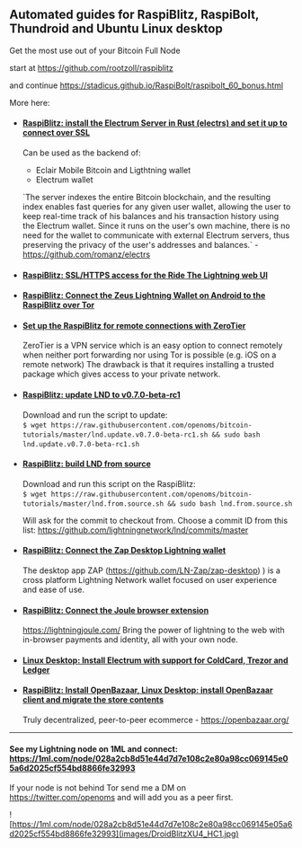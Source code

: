 ## Automated guides for RaspiBlitz, RaspiBolt, Thundroid and Ubuntu Linux desktop
Get the most use out of your Bitcoin Full Node

start at https://github.com/rootzoll/raspiblitz

and continue https://stadicus.github.io/RaspiBolt/raspibolt_60_bonus.html

More here:

* #### [RaspiBlitz: install the Electrum Server in Rust (electrs) and set it up to connect over SSL](electrs/README.md)
    Can be used as the backend of:
    * Eclair Mobile Bitcoin and Ligthtning wallet
    * Electrum wallet

    \`The server indexes the entire Bitcoin blockchain, and the resulting index enables fast queries for any given user wallet, allowing the user to keep real-time track of his balances and his transaction history using the Electrum wallet. Since it runs on the user's own machine, there is no need for the wallet to communicate with external Electrum servers, thus preserving the privacy of the user's addresses and balances.\` - https://github.com/romanz/electrs

* #### [RaspiBlitz: SSL/HTTPS access for the Ride The Lightning web UI](nginx/README.md)

* #### [RaspiBlitz: Connect the Zeus Lightning Wallet on Android to the RaspiBlitz over Tor](Zeus_to_RaspiBlitz_through_Tor.md)

* #### [Set up the RaspiBlitz for remote connections with ZeroTier](zerotier/README.md)

    ZeroTier is a VPN service which is an easy option to connect remotely when neither port forwarding nor using Tor is possible (e.g. iOS on a remote network)
    The drawback is that it requires installing a trusted package which gives access to your private network.

* #### [RaspiBlitz: update LND to v0.7.0-beta-rc1](lnd.update.v0.7.0-beta-rc1.sh)
    Download and run the script to update:  
    `$ wget https://raw.githubusercontent.com/openoms/bitcoin-tutorials/master/lnd.update.v0.7.0-beta-rc1.sh && sudo bash lnd.update.v0.7.0-beta-rc1.sh`

* #### [RaspiBlitz: build LND from source](lnd.from.source.sh)
    Download and run this script on the RaspiBlitz:  
    `$ wget https://raw.githubusercontent.com/openoms/bitcoin-tutorials/master/lnd.from.source.sh && sudo bash lnd.from.source.sh`

    Will ask for the commit to checkout from.
    Choose a commit ID from this list: https://github.com/lightningnetwork/lnd/commits/master


* #### [RaspiBlitz: Connect the Zap Desktop Lightning wallet](ZAPtoRaspiBolt/README.md)  
    The desktop app ZAP (https://github.com/LN-Zap/zap-desktop) ) is a cross platform Lightning Network wallet focused on user experience and ease of use.

* #### [RaspiBlitz: Connect the Joule browser extension](JouleToRaspiBlitz.md) 
    https://lightningjoule.com/
    Bring the power of lightning to the web with in-browser payments and identity, all with your own node.

* #### [Linux Desktop: Install Electrum with support for ColdCard, Trezor and Ledger](Electrum_ColdCard_Trezor_Ledger_EPS.md)

* #### [RaspiBlitz: Install OpenBazaar, Linux Desktop: install OpenBazaar client and migrate the store contents](https://gist.github.com/openoms/ba843f7c44ff9c7ca0b5a80e12a0aeb4)
    Truly decentralized, peer-to-peer ecommerce - https://openbazaar.org/

---

#### See my Lightning node on 1ML and connect: https://1ml.com/node/028a2cb8d51e44d7d7e108c2e80a98cc069145e05a6d2025cf554bd8866fe32993
If your node is not behind Tor send me a DM on https://twitter.com/openoms and will add you as a peer first.

![https://1ml.com/node/028a2cb8d51e44d7d7e108c2e80a98cc069145e05a6d2025cf554bd8866fe32993](images/DroidBlitzXU4_HC1.jpg)
